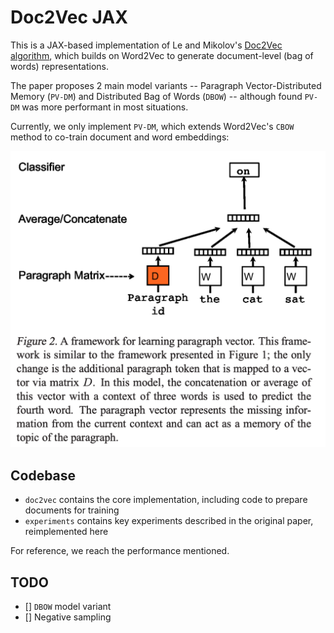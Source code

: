 # Doc2Vec JAX

This is a JAX-based implementation of Le and Mikolov's [Doc2Vec algorithm](https://arxiv.org/abs/1405.4053), which 
builds on Word2Vec to generate document-level (bag of words) representations.

The paper proposes 2 main model variants -- Paragraph Vector-Distributed Memory (`PV-DM`) and Distributed Bag of Words (`DBOW`) -- although found `PV-DM` was more performant in most situations.

Currently, we only implement `PV-DM`, which extends Word2Vec's `CBOW` method to co-train document and word embeddings:

![Doc2Vec PV-DM](resources/pvdm_diagram.png)

## Codebase

- `doc2vec` contains the core implementation, including code to prepare documents for training
- `experiments` contains key experiments described in the original paper, reimplemented here

For reference, we reach the performance mentioned.

## TODO

- [] `DBOW` model variant
- [] Negative sampling